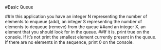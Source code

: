﻿#Basic Queue

##In this application you have an integer N representing the number of elements to enqueue (add), an integer S representing the number of elements to dequeue (remove) from the queue
##and an integer X, an element that you should look for in the queue. 
##If it is, print true on the console. If it’s not print the smallest element currently present in the queue. If there are no elements in the sequence, print 0 on the console.